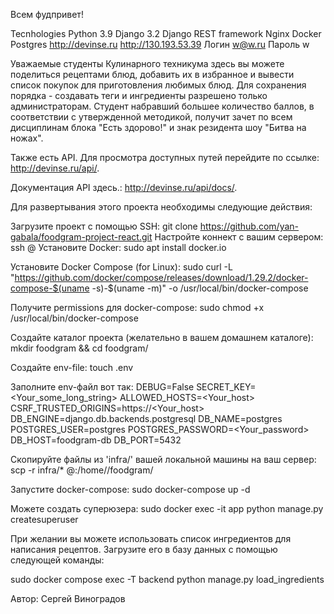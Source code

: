 Всем фудпривет!

Tecnhologies
Python 3.9
Django 3.2
Django REST framework
Nginx
Docker
Postgres
http://devinse.ru   http://130.193.53.39  Логин w@w.ru   Пароль w

Уважаемые студенты Кулинарного техникума здесь вы можете поделиться рецептами блюд, добавить их в избранное и вывести список покупок для приготовления любимых блюд. Для сохранения порядка - создавать теги и ингредиенты разрешено только администраторам. Студент набравший большее количество баллов, в соответствии с утвержденной методикой, получит зачет по всем дисциплинам блока "Есть здорово!" и знак резидента шоу "Битва на ножах".

Также есть API. Для просмотра доступных путей перейдите по ссылке: http://devinse.ru/api/.

Документация API здесь.: http://devinse.ru/api/docs/.

Для развертывания этого проекта необходимы следующие действия:

Загрузите проект с помощью SSH:
git clone https://github.com/yan-gabala/foodgram-project-react.git
Настройте коннект с вашим сервером:
ssh <server user>@<server IP>
Установите Docker:
sudo apt install docker.io

Установите Docker Compose (for Linux):
sudo curl -L "https://github.com/docker/compose/releases/download/1.29.2/docker-compose-$(uname -s)-$(uname -m)" -o /usr/local/bin/docker-compose

Получите permissions для docker-compose:
sudo chmod +x /usr/local/bin/docker-compose

Создайте каталог проекта (желательно в вашем домашнем каталоге):
mkdir foodgram && cd foodgram/

Создайте env-file:
touch .env

Заполните env-файл вот так:
DEBUG=False
SECRET_KEY=<Your_some_long_string>
ALLOWED_HOSTS=<Your_host>
CSRF_TRUSTED_ORIGINS=https://<Your_host>
DB_ENGINE=django.db.backends.postgresql
DB_NAME=postgres
POSTGRES_USER=postgres
POSTGRES_PASSWORD=<Your_password>
DB_HOST=foodgram-db
DB_PORT=5432

Скопируйте файлы из 'infra/' вашей локальной машины на ваш сервер:
scp -r infra/* <server user>@<server IP>:/home/<server user>/foodgram/

Запустите docker-compose:
sudo docker-compose up -d

Можете создать суперюзера:
sudo docker exec -it app python manage.py createsuperuser

При желании вы можете использовать список ингредиентов для написания рецептов. Загрузите его в базу данных с помощью следующей команды:

sudo docker compose exec -T backend python manage.py load_ingredients

Автор: Сергей Виноградов
